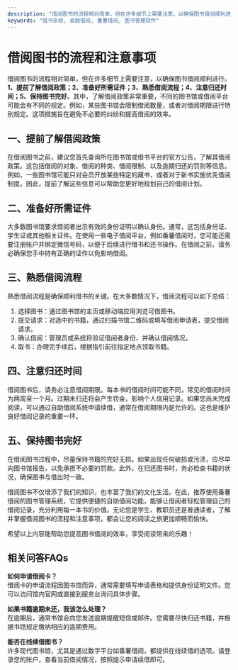 ```yaml
---
description: "借阅图书的流程相对简单，但在许多细节上需要注意，以确保图书借阅顺利进行。**1、提前了解借阅政策；2、准备好所需证件；3、熟悉借阅流程；4、注意归还时间；5、保持图书完好**。其中，了解借阅政策非常重要，不同的图书馆或借阅平台可能会有不同的规定。例如，某些图书馆会限制借阅数量，或者对借阅期限进行特别规定。这项措施旨在避免不必要的纠纷和提高借阅的效率。"
keywords: "借书系统, 自助借阅, 番薯借阅, 图书管理软件"
---
```

# 借阅图书的流程和注意事项

借阅图书的流程相对简单，但在许多细节上需要注意，以确保图书借阅顺利进行。**1、提前了解借阅政策；2、准备好所需证件；3、熟悉借阅流程；4、注意归还时间；5、保持图书完好**。其中，了解借阅政策非常重要，不同的图书馆或借阅平台可能会有不同的规定。例如，某些图书馆会限制借阅数量，或者对借阅期限进行特别规定。这项措施旨在避免不必要的纠纷和提高借阅的效率。

## **一、提前了解借阅政策**

在借阅图书之前，建议您首先查询所在图书馆或借书平台的官方公告，了解其借阅政策。这包括借阅的对象、借阅的种类、借阅限制、以及逾期归还的罚则等信息。例如，一些图书馆可能只对会员开放某些特定的藏书，或者对于新书实施优先借阅制度。因此，提前了解这些信息可以帮助您更好地规划自己的借阅计划。

## **二、准备好所需证件**

大多数图书馆要求借阅者出示有效的身份证明以确认身份。通常，这包括身份证、学生证或其他相关证件。在使用一些电子借阅平台，例如番薯借阅时，您可能还需要注册账户并绑定微信号码，以便于后续进行借书和还书操作。在借阅之前，请务必确保您手中持有正确的证件以免影响借阅。

## **三、熟悉借阅流程**

熟悉借阅流程是确保顺利借书的关键。在大多数情况下，借阅流程可以如下总结：

1. 选择图书：通过图书馆的主页或移动端应用浏览可借图书。
2. 提交请求：对选中的书籍，通过扫描书馆二维码或填写借阅申请表，提交借阅请求。
3. 确认借阅：管理员或系统将验证借阅者身份，并确认借阅情况。
4. 取书：办理完手续后，根据指引前往指定地点领取书籍。

## **四、注意归还时间**

借阅图书后，请务必注意借阅期限。每本书的借阅时间可能不同，常见的借阅时间为两周至一个月。过期未归还将会产生罚金，影响个人信用记录。如果您尚未完成阅读，可以通过自助借阅系统申请续借，通常在借阅期限内是允许的。这也是维护良好借阅记录的重要一环。

## **五、保持图书完好**

在借阅图书过程中，尽量保持书籍的完好无损。如果出现任何破损或污渍，应尽早向图书馆报告，以免承担不必要的罚款。此外，在归还图书时，务必检查书籍的状况，确保图书与借出时一致。

借阅图书不仅增添了我们的知识，也丰富了我们的文化生活。在此，推荐使用番薯借阅的图书管理系统，它提供便捷的自助借阅功能，能够让借阅者轻松管理自己的借阅记录，充分利用每一本书的价值。无论您是学生、教职员还是普通读者，了解并掌握借阅图书的流程和注意事项，都会让您的阅读之旅更加顺畅而愉快。

希望以上内容能帮助您提高图书借阅的效率，享受阅读带来的乐趣！

## 相关问答FAQs

**如何申请借阅卡？**  
借阅卡的申请流程因图书馆而异，通常需要填写申请表格和提供身份证明文件。您可以访问馆内官网或直接到服务台询问具体步骤。

**如果书籍逾期未还，我该怎么处理？**  
在逾期后，通常书馆会向您发送逾期提醒短信或邮件。您需要尽快归还书籍，并根据书馆规定缴纳相应的逾期费用。

**能否在线续借图书？**  
许多现代图书馆，尤其是通过数字平台如番薯借阅，都提供在线续借的选项。请登录您的账户，查看当前借阅情况，按照提示申请续借即可。
